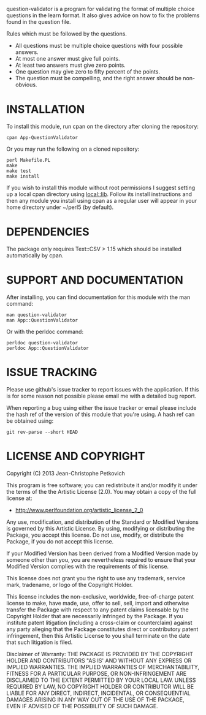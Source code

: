 question-validator is a program for validating the format of multiple
choice questions in the learn format. It also gives advice on how to
fix the problems found in the question file.

Rules which must be followed by the questions.
  - All questions must be multiple choice questions with four possible answers.
  - At most one answer must give full points.
  - At least two answers must give zero points.
  - One question may give zero to fifty percent of the points.
  - The question must be compelling, and the right answer should be non-obvious.

# INSTALLATION

To install this module, run cpan on the directory after cloning the
repository:

    cpan App-QuestionValidator

Or you may run the following on a cloned repository:

	perl Makefile.PL
	make
	make test
	make install

If you wish to install this module without root permissions I suggest
setting up a local cpan directory using
[local::lib](https://metacpan.org/module/local::lib). Follow its
install instructions and then any module you install using cpan as a
regular user will appear in your home directory under ~/perl5 (by
default).

# DEPENDENCIES 

The package only requires Text::CSV > 1.15 which should be installed
automatically by cpan. 

# SUPPORT AND DOCUMENTATION

After installing, you can find documentation for this module with the
man command:

    man question-validator
    man App::QuestionValidator

Or with the perldoc command:

    perldoc question-validator
    perldoc App::QuestionValidator


# ISSUE TRACKING

Please use github's issue tracker to report issues with the
application. If this is for some reason not possible please email me
with a detailed bug report.

When reporting a bug using either the issue tracker or email please
include the hash ref of the version of this module that you're
using. A hash ref can be obtained using:

    git rev-parse --short HEAD


# LICENSE AND COPYRIGHT

Copyright (C) 2013 Jean-Christophe Petkovich

This program is free software; you can redistribute it and/or modify it
under the terms of the the Artistic License (2.0). You may obtain a
copy of the full license at:

* <http://www.perlfoundation.org/artistic_license_2_0>

Any use, modification, and distribution of the Standard or Modified
Versions is governed by this Artistic License. By using, modifying or
distributing the Package, you accept this license. Do not use, modify,
or distribute the Package, if you do not accept this license.

If your Modified Version has been derived from a Modified Version made
by someone other than you, you are nevertheless required to ensure that
your Modified Version complies with the requirements of this license.

This license does not grant you the right to use any trademark, service
mark, tradename, or logo of the Copyright Holder.

This license includes the non-exclusive, worldwide, free-of-charge
patent license to make, have made, use, offer to sell, sell, import and
otherwise transfer the Package with respect to any patent claims
licensable by the Copyright Holder that are necessarily infringed by the
Package. If you institute patent litigation (including a cross-claim or
counterclaim) against any party alleging that the Package constitutes
direct or contributory patent infringement, then this Artistic License
to you shall terminate on the date that such litigation is filed.

Disclaimer of Warranty: THE PACKAGE IS PROVIDED BY THE COPYRIGHT HOLDER
AND CONTRIBUTORS "AS IS' AND WITHOUT ANY EXPRESS OR IMPLIED WARRANTIES.
THE IMPLIED WARRANTIES OF MERCHANTABILITY, FITNESS FOR A PARTICULAR
PURPOSE, OR NON-INFRINGEMENT ARE DISCLAIMED TO THE EXTENT PERMITTED BY
YOUR LOCAL LAW. UNLESS REQUIRED BY LAW, NO COPYRIGHT HOLDER OR
CONTRIBUTOR WILL BE LIABLE FOR ANY DIRECT, INDIRECT, INCIDENTAL, OR
CONSEQUENTIAL DAMAGES ARISING IN ANY WAY OUT OF THE USE OF THE PACKAGE,
EVEN IF ADVISED OF THE POSSIBILITY OF SUCH DAMAGE.

